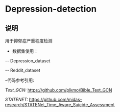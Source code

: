 # Depression-detection

## 说明

用于抑郁症严重程度检测

- 数据集使用：

-- Depression_dataset

-- Reddit_dataset


-代码参考引用:

*Text_GCN:* https://github.com/plkmo/Bible_Text_GCN

*STATENET:* https://github.com/midas-research/STATENet_Time_Aware_Suicide_Assessment
